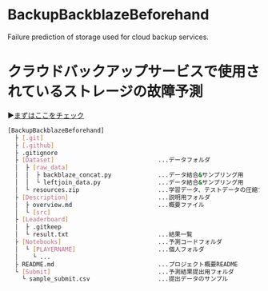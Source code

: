 # BackupBackblazeBeforehand

Failure prediction of storage used for cloud backup services.

# クラウドバックアップサービスで使用されているストレージの故障予測

:arrow_forward:[まずはここをチェック](Description/overview.md)

```bash
[BackupBackblazeBeforehand]
  ├ [.git]
  ├ [.github]
  ├ .gitignore
  ├ [Dataset]                             ...データフォルダ
  │  ├ [raw_data]
  │  │  ├ backblaze_concat.py             ...データ結合&サンプリング用
  │  │  └ leftjoin_data.py                ...データ結合&サンプリング用
  │  └ resources.zip                      ...学習データ、テストデータの圧縮ファイル
  ├ [Description]                         ...説明用フォルダ
  │  ├ overview.md                        ...概要ファイル
  │  └ [src]
  ├ [Leaderboard]
  │  ├ .gitkeep
  │  └ result.txt                         ...結果一覧
  ├ [Notebooks]                           ...予測コードフォルダ
  │  └ [PLAYERNAME]                       ...個人フォルダ
  │    └ ...
  ├ README.md                             ...プロジェクト概要README
  └ [Submit]                              ...予測結果提出用フォルダ
    └ sample_submit.csv                   ...提出データのサンプル
```
